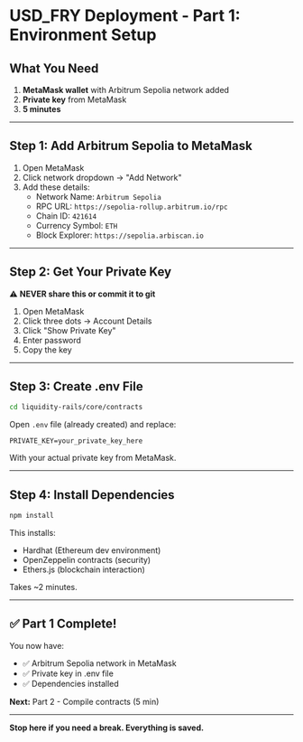 # USD_FRY Deployment - Part 1: Environment Setup

## What You Need

1. **MetaMask wallet** with Arbitrum Sepolia network added
2. **Private key** from MetaMask
3. **5 minutes**

---

## Step 1: Add Arbitrum Sepolia to MetaMask

1. Open MetaMask
2. Click network dropdown → "Add Network"
3. Add these details:
   - Network Name: `Arbitrum Sepolia`
   - RPC URL: `https://sepolia-rollup.arbitrum.io/rpc`
   - Chain ID: `421614`
   - Currency Symbol: `ETH`
   - Block Explorer: `https://sepolia.arbiscan.io`

---

## Step 2: Get Your Private Key

⚠️ **NEVER share this or commit it to git**

1. Open MetaMask
2. Click three dots → Account Details
3. Click "Show Private Key"
4. Enter password
5. Copy the key

---

## Step 3: Create .env File

```bash
cd liquidity-rails/core/contracts
```

Open `.env` file (already created) and replace:
```
PRIVATE_KEY=your_private_key_here
```

With your actual private key from MetaMask.

---

## Step 4: Install Dependencies

```bash
npm install
```

This installs:
- Hardhat (Ethereum dev environment)
- OpenZeppelin contracts (security)
- Ethers.js (blockchain interaction)

Takes ~2 minutes.

---

## ✅ Part 1 Complete!

You now have:
- ✅ Arbitrum Sepolia network in MetaMask
- ✅ Private key in .env file
- ✅ Dependencies installed

**Next:** Part 2 - Compile contracts (5 min)

---

**Stop here if you need a break. Everything is saved.**
